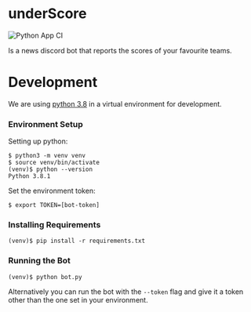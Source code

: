 # underScore
![Python App CI](https://github.com/exmaple/underScore/workflows/Python%20App%20CI/badge.svg)

Is a news discord bot that reports the scores of your favourite teams.

# Development
We are using [python 3.8](https://www.python.org/downloads/) in a virtual environment for development.

### Environment Setup
Setting up python:
```
$ python3 -m venv venv
$ source venv/bin/activate
(venv)$ python --version
Python 3.8.1
```

Set the environment token:
```
$ export TOKEN=[bot-token]
```

### Installing Requirements
```
(venv)$ pip install -r requirements.txt
```

### Running the Bot
```
(venv)$ python bot.py
```
Alternatively you can run the bot with the `--token` flag and give it a token other than the one set in your environment.
